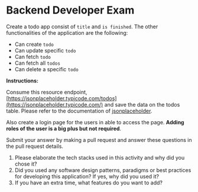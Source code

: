 # Backend Developer Exam

Create a todo app consist of  `title` and  `is finished`. The other functionalities of the application are the following:

-   Can create `todo`
-   Can update specific `todo`
-   Can fetch `todo`
-   Can fetch all `todos`
-   Can delete a specific `todo`

**Instructions:** 

Consume this resource endpoint, [https://jsonplaceholder.typicode.com/todos](https://jsonplaceholder.typicode.com/) and save the data on the todos table.
Please refer to the documentation of [jsonplaceholder](https://jsonplaceholder.typicode.com/).

Also create a login page for the users in able to access the page.  **Adding roles of the user is a big plus but not required**.

Submit your answer by making a pull request and answer these questions in the pull request details.
1.  Please elaborate the tech stacks used in this activity and why did you chose it?
2.  Did you used any software design patterns, paradigms or best practices for developing this application? If yes, why did you used it?
3.  If you have an extra time, what features do you want to add?

